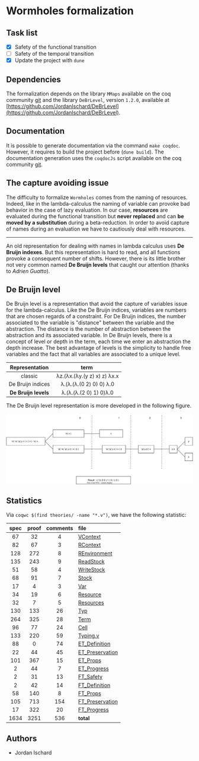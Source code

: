 # Wormholes formalization

## Task list

- [x] Safety of the functional transition
- [ ] Safety of the temporal transition
- [x] Update the project with `dune`

## Dependencies

The formalization depends on the library `MMaps` available on the coq community [git](https://github.com/coq-community/coq-mmaps) and the library `DeBrLevel`, version `1.2.0`, available at [https://github.com/JordanIschard/DeBrLevel](https://github.com/JordanIschard/DeBrLevel).

## Documentation

It is possible to generate documentation via the command `make coqdoc`. However, it requires to build the project before (`dune build`). The documentation generation uses the `coqdocJs` script available on the coq community [git](https://github.com/coq-community/coqdocjs).

## The capture avoiding issue

The difficulty to formalize `Wormholes` comes from the naming of resources. Indeed, like in the lambda-calculus the naming of variable can provoke bad behavior in the case of lazy evaluation. In our case, **resources** are evaluated during the functional transition but **never replaced** and can **be moved by a substitution** during a beta-reduction. In order to avoid capture of names during an evaluation we have to cautiously deal with resources.
****
An old representation for dealing with names in lambda calculus uses **De Bruijn indexes**. But this representation is hard to read, and all functions provoke a consequent number of shifts. However, there is its little brother not very common named **De Bruijn levels** that caught our attention (thanks to _Adrien Guatto_).

## De Bruijn level

De Bruijn level is a representation that avoid the capture of variables issue for the lambda-calculus. Like the De Bruijn indices, variables are numbers that are chosen regards of a constraint. For De Bruijn indices, the number associated to the variable is "distance" between the variable and the abstraction. The distance is the number of abstraction between the abstraction and its associated variable. In De Bruijn levels, there is a concept of level or depth in the term, each time we enter an abstraction the depth increase. The best advantage of levels is the simplicity to handle free variables and the fact that all variables are associated to a unique level.

<div align="center">

| Representation | term |
|:--:|:--:|
| classic | λz.(λx.(λy.(y z) x) z) λx.x |
| De Bruijn indices | λ.(λ.(λ.(0 2) 0) 0) λ.0 |
| **De Bruijn levels** | λ.(λ.(λ.(2 0) 1) 0)λ.0 |

</div>

The De Bruijn level representation is more developed in the following figure.

![Example of the De Bruijn level representation for the lambda calculus](images/level_example_1.svg)

## Statistics

Via `coqwc $(find theories/ -name "*.v")`, we have the following statistic:

| spec | proof | comments | file |
|:---:|:---:|:---:|:---|
|   67|   32|    4| [VContext](Environments_Contexts/VContext.v) |
|   82|   67|    3| [RContext](Environments_Contexts/RContext.v) |
|  128|  272|    8| [REnvironment](Environments_Contexts/REnvironment.v) |
|  135|  243|    9| [ReadStock](Environments_Contexts/ReadStock.v) |
|   51|   58|    4| [WriteStock](Environments_Contexts/WriteStock.v) |
|   68|   91|    7| [Stock](Environments_Contexts/Stock.v) |
|   17|    4|    3| [Var](Syntax/Var.v) |
|   34|   19|    6| [Resource](Syntax/Resource.v) |
|   32|    7|    5| [Resources](Syntax/Resources.v) |
|  130|  133|   26| [Typ](Syntax/Typ.v) |
|  264|  325|   28| [Term](Syntax/Term.v) |
|   96|   77|   24| [Cell](Syntax/Cell.v) |
|  133|  220|   59| [Typing.v](Typing.v) |
|   88|    0|   74| [ET_Definition](Transition/Evaluation/ET_Definition.v) |
|   22|   44|   45| [ET_Preservation](Transition/Evaluation/ET_Preservation.v) |
|  101|  367|   15| [ET_Props](Transition/Evaluation/ET_Props.v) |
|    2|   44|    7| [ET_Progress](Transition/Evaluation/ET_Progress.v) |
|    2|   31|   13| [FT_Safety](Transition/Functional/FT_Safety.v) |
|    2|   42|   14| [FT_Definition](Transition/Functional/FT_Definition.v) |
|   58|  140|    8| [FT_Props](Transition/Functional/FT_Props.v) |
|  105|  713|  154| [FT_Preservation](Transition/Functional/FT_Preservation.v) |
|   17|  322|   20| [FT_Progress](Transition/Functional/FT_Progress.v) |
| 1634| 3251|  536| **total** |

## Authors

- Jordan Ischard

<!--
## Functional Transition

<img src="images/fT_example_1.drawio.svg" alt="MarineGEO circle logo" style="height: 600px;"/>
<img src="images/fT_example_2.drawio.svg" alt="MarineGEO circle logo" style="height: 600px;"/>
<img src="images/fT_example_3.drawio.svg" alt="MarineGEO circle logo" style="height: 600px;"/>
<img src="images/fT_example_4.drawio.svg" alt="MarineGEO circle logo" style="height: 600px;"/>
<img src="images/fT_example_5.drawio.svg" alt="MarineGEO circle logo" style="height: 600px;"/>
<img src="images/fT_example_6.drawio.svg" alt="MarineGEO circle logo" style="height: 600px;"/>

## Functional Transition rules

<img src="images/fT_arr_rule.drawio.svg" alt="MarineGEO circle logo" style="height: 600px;"/>
<img src="images/fT_first_rule.drawio.svg" alt="MarineGEO circle logo" style="height: 600px;"/>
<img src="images/fT_comp_rule.drawio.svg" alt="MarineGEO circle logo" style="height: 600px;"/>
<img src="images/fT_rsf_rule.drawio.svg" alt="MarineGEO circle logo" style="height: 600px;"/>
<img src="images/fT_wh_rule.drawio.svg" alt="MarineGEO circle logo" style="height: 600px;"/>
-->